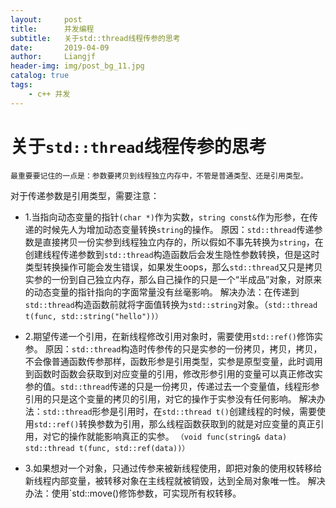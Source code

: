```yaml
---
layout:     post                  
title:      并发编程
subtitle:   关于std::thread线程传参的思考
date:       2019-04-09          
author:     Liangjf                  
header-img: img/post_bg_11.jpg
catalog: true                      
tags:                       
    - c++ 并发
---
```


# 关于`std::thread`线程传参的思考

~~~
最重要要记住的一点是：参数要拷贝到线程独立内存中，不管是普通类型、还是引用类型。
~~~

对于传递参数是引用类型，需要注意：

- 1.当指向动态变量的指针`(char *)`作为实数，`string const&`作为形参，在传递的时候先人为增加动态变量转换`string`的操作。
	原因：`std::thread`传递参数是直接拷贝一份实参到线程独立内存的，所以假如不事先转换为`string`，在创建线程传递参数到`std::thread`构造函数后会发生隐性参数转换，但是这时类型转换操作可能会发生错误，如果发生oops，那么`std::thread`又只是拷贝实参的一份到自己独立内存，那么自己操作的只是一个“半成品”对象，对原来的动态变量的指针指向的字面常量没有丝毫影响。
	解决办法：在传递到`std::thread`构造函数前就将字面值转换为`std::string`对象。（`std::thread t(func, std::string("hello"))）`


- 2.期望传递一个引用，在新线程修改引用对象时，需要使用`std::ref()`修饰实参。
	原因：`std::thread`构造时传参传的只是实参的一份拷贝，拷贝，拷贝，不会像普通函数传参那样，函数形参是引用类型，实参是原型变量，此时调用到函数时函数会获取到对应变量的引用，修改形参引用的变量可以真正修改实参的值。`std::thread`传递的只是一份拷贝，传递过去一个变量值，线程形参引用的只是这个变量的拷贝的引用，对它的操作于实参没有任何影响。
	解决办法：`std::thread`形参是引用时，在`std::thread t()`创建线程的时候，需要使用`std::ref()`转换参数为引用，那么线程函数获取到的就是对应变量的真正引用，对它的操作就能影响真正的实参。 `（void func(string& data)		std::thread t(func, std::ref(data))）`


- 3.如果想对一个对象，只通过传参来被新线程使用，即把对象的使用权转移给新线程内部变量，被转移对象在主线程就被销毁，达到全局对象唯一性。
	解决办法：使用`std::move()修饰参数，可实现所有权转移。
